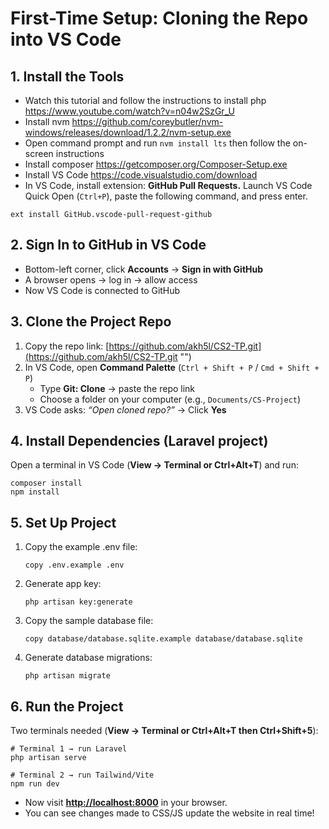 # First-Time Setup: Cloning the Repo into VS Code

## 1. Install the Tools
- Watch this tutorial and follow the instructions to install php https://www.youtube.com/watch?v=n04w2SzGr_U
- Install nvm https://github.com/coreybutler/nvm-windows/releases/download/1.2.2/nvm-setup.exe
- Open command prompt and run ```nvm install lts``` then follow the on-screen instructions
- Install composer https://getcomposer.org/Composer-Setup.exe
- Install VS Code https://code.visualstudio.com/download
- In VS Code, install extension: **GitHub Pull Requests.** Launch VS Code Quick Open (`Ctrl+P`), paste the following command, and press enter.

```
ext install GitHub.vscode-pull-request-github
```



## 2. Sign In to GitHub in VS Code

- Bottom-left corner, click **Accounts** → **Sign in with GitHub**
- A browser opens → log in → allow access
- Now VS Code is connected to GitHub



## 3. Clone the Project Repo

1. Copy the repo link: [https://github.com/akh5l/CS2-TP.git](https://github.com/akh5l/CS2-TP.git "‌")
2. In VS Code, open **Command Palette** (`Ctrl + Shift + P` / `Cmd + Shift + P`)
   - Type **Git: Clone** → paste the repo link
   - Choose a folder on your computer (e.g., `Documents/CS-Project`)
3. VS Code asks: _“Open cloned repo?”_ → Click **Yes**



## 4. Install Dependencies (Laravel project)

Open a terminal in VS Code (**View → Terminal or Ctrl+Alt+T**) and run:

```
composer install
npm install
```



## 5. Set Up Project

1. Copy the example .env file:
   ```
   copy .env.example .env

   ```
2. Generate app key:
   ```
   php artisan key:generate

   ```
3. Copy the sample database file:
   ```
   copy database/database.sqlite.example database/database.sqlite

   ```
4. Generate database migrations:
   ```
   php artisan migrate

   ```


## 6. Run the Project

Two terminals needed (**View → Terminal or Ctrl+Alt+T then Ctrl+Shift+5**):

```
# Terminal 1 → run Laravel
php artisan serve

# Terminal 2 → run Tailwind/Vite
npm run dev
```

- Now visit [**http://localhost:8000**](http://localhost:8000 "‌") in your browser.
- You can see changes made to CSS/JS update the website in real time!
